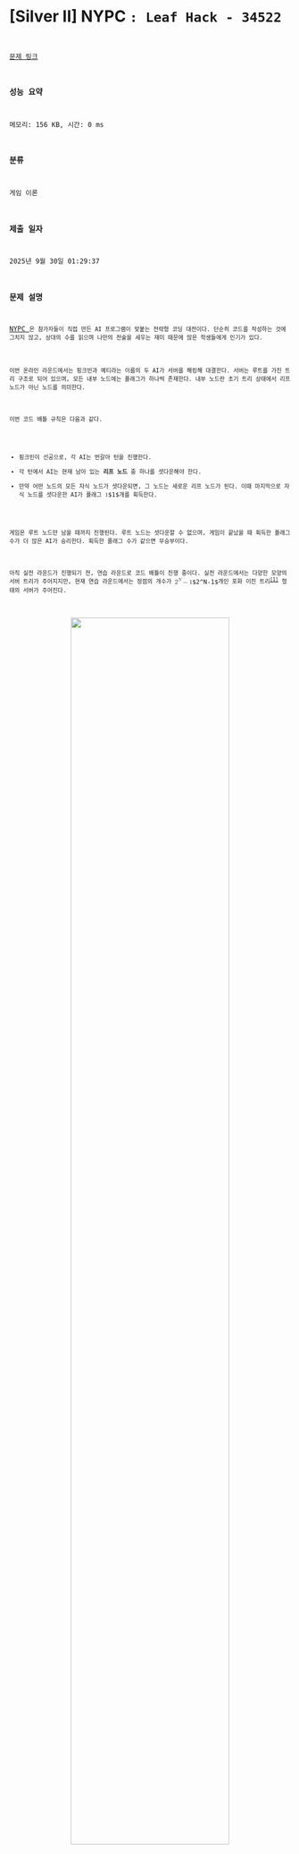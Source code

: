 # [Silver II] NYPC <CODE BATTLE/>: Leaf Hack - 34522 

[문제 링크](https://www.acmicpc.net/problem/34522) 

### 성능 요약

메모리: 156 KB, 시간: 0 ms

### 분류

게임 이론

### 제출 일자

2025년 9월 30일 01:29:37

### 문제 설명

<p><a href="https://battle.nypc.co.kr">NYPC <CODE BATTLE/></a>은 참가자들이 직접 만든 AI 프로그램이 맞붙는 전략형 코딩 대전이다. 단순히 코드를 작성하는 것에 그치지 않고, 상대의 수를 읽으며 나만의 전술을 세우는 재미 때문에 많은 학생들에게 인기가 있다.</p>

<p>이번 온라인 라운드에서는 핑크빈과 예티라는 이름의 두 AI가 서버를 해킹해 대결한다. 서버는 루트를 가진 트리 구조로 되어 있으며, 모든 내부 노드에는 플래그가 하나씩 존재한다. 내부 노드란 초기 트리 상태에서 리프 노드가 아닌 노드를 의미한다.</p>

<p>이번 코드 배틀 규칙은 다음과 같다.</p>

<ul>
<li>핑크빈이 선공으로, 각 AI는 번갈아 턴을 진행한다.</li>
<li>각 턴에서 AI는 현재 남아 있는 <strong>리프 노드</strong> 중 하나를 셧다운해야 한다.</li>
<li>만약 어떤 노드의 모든 자식 노드가 셧다운되면, 그 노드는 새로운 리프 노드가 된다. 이때 마지막으로 자식 노드를 셧다운한 AI가 플래그 <mjx-container class="MathJax" jax="CHTML" style="font-size: 109%; position: relative;"><mjx-math class="MJX-TEX" aria-hidden="true"><mjx-mn class="mjx-n"><mjx-c class="mjx-c31"></mjx-c></mjx-mn></mjx-math><mjx-assistive-mml unselectable="on" display="inline"><math xmlns="http://www.w3.org/1998/Math/MathML"><mn>1</mn></math></mjx-assistive-mml><span aria-hidden="true" class="no-mathjax mjx-copytext">$1$</span></mjx-container>개를 획득한다.</li>
</ul>

<p>게임은 루트 노드만 남을 때까지 진행된다. 루트 노드는 셧다운할 수 없으며, 게임이 끝났을 때 획득한 플래그 수가 더 많은 AI가 승리한다. 획득한 플래그 수가 같으면 무승부이다.</p>

<p>아직 실전 라운드가 진행되기 전, 연습 라운드로 코드 배틀이 진행 중이다. 실전 라운드에서는 다양한 모양의 서버 트리가 주어지지만, 현재 연습 라운드에서는 정점의 개수가 <mjx-container class="MathJax" jax="CHTML" style="font-size: 109%; position: relative;"><mjx-math class="MJX-TEX" aria-hidden="true"><mjx-msup><mjx-mn class="mjx-n"><mjx-c class="mjx-c32"></mjx-c></mjx-mn><mjx-script style="vertical-align: 0.363em;"><mjx-mi class="mjx-i" size="s"><mjx-c class="mjx-c1D441 TEX-I"></mjx-c></mjx-mi></mjx-script></mjx-msup><mjx-mo class="mjx-n" space="3"><mjx-c class="mjx-c2212"></mjx-c></mjx-mo><mjx-mn class="mjx-n" space="3"><mjx-c class="mjx-c31"></mjx-c></mjx-mn></mjx-math><mjx-assistive-mml unselectable="on" display="inline"><math xmlns="http://www.w3.org/1998/Math/MathML"><msup><mn>2</mn><mi>N</mi></msup><mo>−</mo><mn>1</mn></math></mjx-assistive-mml><span aria-hidden="true" class="no-mathjax mjx-copytext">$2^N-1$</span></mjx-container>개인 포화 이진 트리<sup><a href="#perfect-bintree" id="r-perfect-bintree">[1]</a></sup> 형태의 서버가 주어진다.</p>

<p style="text-align: center;"><img alt="" src="https://upload.acmicpc.net/b6e89484-9fca-4691-b58e-06256cce8507/-/preview/" style="width: 75%; margin-left: auto; margin-right: auto; display: block;"></p>

<p style="text-align: center;">위 그림은 정점이 <mjx-container class="MathJax" jax="CHTML" style="font-size: 109%; position: relative;"><mjx-math class="MJX-TEX" aria-hidden="true"><mjx-msup><mjx-mn class="mjx-n"><mjx-c class="mjx-c32"></mjx-c></mjx-mn><mjx-script style="vertical-align: 0.363em;"><mjx-mn class="mjx-n" size="s"><mjx-c class="mjx-c33"></mjx-c></mjx-mn></mjx-script></mjx-msup><mjx-mo class="mjx-n" space="3"><mjx-c class="mjx-c2212"></mjx-c></mjx-mo><mjx-mn class="mjx-n" space="3"><mjx-c class="mjx-c31"></mjx-c></mjx-mn></mjx-math><mjx-assistive-mml unselectable="on" display="inline"><math xmlns="http://www.w3.org/1998/Math/MathML"><msup><mn>2</mn><mn>3</mn></msup><mo>−</mo><mn>1</mn></math></mjx-assistive-mml><span aria-hidden="true" class="no-mathjax mjx-copytext">$2^3-1$</span></mjx-container>개인 포화 이진 트리 형태의 서버에서 코드 배틀을 진행한 모습이다.</p>

<p>두 AI는 성능이 우수하므로 항상 최선의 수를 둔다. 연습 라운드에서 어떤 AI가 이기게 될지 예측하는 프로그램을 작성해 보자.</p>

### 입력 

 <p>첫 번째 줄에 정수 <mjx-container class="MathJax" jax="CHTML" style="font-size: 109%; position: relative;"><mjx-math class="MJX-TEX" aria-hidden="true"><mjx-mi class="mjx-i"><mjx-c class="mjx-c1D441 TEX-I"></mjx-c></mjx-mi></mjx-math><mjx-assistive-mml unselectable="on" display="inline"><math xmlns="http://www.w3.org/1998/Math/MathML"><mi>N</mi></math></mjx-assistive-mml><span aria-hidden="true" class="no-mathjax mjx-copytext">$N$</span></mjx-container>이 주어진다.</p>

### 출력 

 <p>첫 번째 줄에 핑크빈이 이기는 경우 <span style="color:#e74c3c;"><code>Pink Bean</code></span>을, 예티가 이기는 경우 <span style="color:#e74c3c;"><code>Yeti</code></span>를, 무승부인 경우에는 <span style="color:#e74c3c;"><code>Draw</code></span>를 출력한다.</p>

